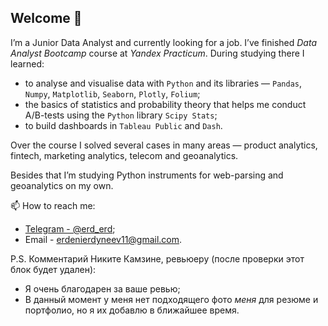 ## Welcome 👋

I’m a Junior Data Analyst and currently looking for a job. I’ve finished *Data Analyst Bootcamp* course at *Yandex Practicum*. During studying there I learned:
- to analyse and visualise data with `Python` and its libraries — `Pandas`, `Numpy`, `Matplotlib`, `Seaborn`, `Plotly`, `Folium`;
- the basics of statistics and probability theory that helps me conduct A/B-tests using the `Python` library `Scipy Stats`;
- to build dashboards in `Tableau Public` and `Dash`.

Over the course I solved several cases in many areas — product analytics, fintech, marketing analytics, telecom and geoanalytics. 

Besides that I’m studying Python instruments for web-parsing and geoanalytics on my own.

📫 How to reach me:
- [Telegram - @erd_erd](https://t.me/erd_erd);
- Email - erdenierdyneev11@gmail.com.

P.S. Комментарий Никите Камзине, ревьюеру (после проверки этот блок будет удален):
- Я очень благодарен за ваше ревью;
- В данный момент у меня нет подходящего фото *меня* для резюме и портфолио, но я их добавлю в ближайшее время.
